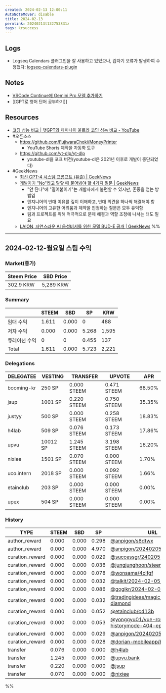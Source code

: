 ```yaml
---
created: 2024-02-13 12:00:11
AutoNoteMover: disable
title: 2024-02-13
permlink: 20240213t132753831z
tags: krsuccess
---
```


## Logs
- Logseq Calendars 플러그인을 잘 사용하고 있었으나, 갑자기 오류가 발생하여 수정했다: [logseq-calendars-plugin](https://github.com/anpigon/logseq-calendars-plugin)

## Notes
- [VSCode Continue에 Gemini Pro 모델 추가하기](https://continue.dev/docs/reference/Model%20Providers/googlepalmapi)
- [[GPT로 영어 단어 공부하기]]

## Resources
- [코딩 성능 비교 | 챗GPT와 제미나이 울트라 코딩 성능 비교 - YouTube](https://youtu.be/-S2pNQ8IAHo?si=eMsZHvkor5O8nYCz)
- #오픈소스
	- https://github.com/FujiwaraChoki/MoneyPrinter
		- YouTube Shorts 제작을 자동화 도구
	- https://github.com/yt-dlp/yt-dlp
		- youtube-dl을 포크 버전(youtube-dl은 2021년 이후로 개발이 중단되었다)
- #GeekNews
	- [최신 GPT-4 시스템 프롬프트 (유출) | GeekNews](https://news.hada.io/topic?id=13326)
	- [개발자가 "No"라고 말할 때 물어봐야 할 4가지 질문 | GeekNews](https://news.hada.io/topic?id=13333)
		- "안 된다"에 "밀어붙이기"는 개발자에게 불편할 수 있지만, 존중을 얻는 방법임
		- 엔지니어의 반대 이유를 깊이 이해하고, 반대 의견을 하나씩 해결해야 함
		- 엔지니어의 고유한 어려움과 제약을 인정하는 질문은 모두 유익함
		- 팀과 프로젝트를 위해 적극적으로 문제 해결과 역할 조정에 나서는 태도 필요
	- [LAION, 자연스러운 AI 음성비서를 위한 모델 BUD-E 공개 | GeekNews](https://news.hada.io/topic?id=13335)
%%
---

## 2024-02-12-월요일 스팀 수익

### Market(종가)
| Steem Price | SBD Price |
| --- | --- |
| 302.9 KRW | 5,289 KRW |

### Summary
| | STEEM | SBD | SP | KRW |
| --- | --- | --- | --- |--- |
| 임대 수익 | 1.611 | 0.000 | 0 | 488 |
| 저자 수익 | 0.000 | 0.000 | 5.268 | 1,595 |
| 큐레이션 수익 | 0 | 0 | 0.455 | 137 |
| Total | 1.611 | 0.000 | 5.723 | 2,221 |

### Delegations
| DELEGATEE | VESTING | TRANSFER | UPVOTE | APR |
| --- | --- | --- | --- | --- |
| booming-kr | 250 SP | 0.000 STEEM | 0.471 STEEM | 68.50% |
| jsup | 1001 SP | 0.220 STEEM | 0.750 STEEM | 35.35% |
| justyy | 500 SP | 0.000 STEEM | 0.258 STEEM | 18.83% |
| h4lab | 509 SP | 0.076 STEEM | 0.173 STEEM | 17.86% |
| upvu | 10012 SP | 1.245 STEEM | 3.198 STEEM | 16.20% |
| nixiee | 1501 SP | 0.070 STEEM | 0.000 STEEM | 1.70% |
| uco.intern | 2018 SP | 0.000 STEEM | 0.092 STEEM | 1.66% |
| etainclub | 203 SP | 0.000 STEEM | 0.000 STEEM | 0.00% |
| upex | 504 SP | 0.000 STEEM | 0.000 STEEM | 0.00% |

### History
| TYPE | STEEM | SBD | SP | URL |
| --- | --- | --- | --- | --- |
| author_reward | 0.000 | 0.000 | 0.298 | [@anpigon/s8dtwx](https://steemit.com/@anpigon/s8dtwx) |
| author_reward | 0.000 | 0.000 | 4.970 | [@anpigon/20240205t131456646z](https://steemit.com/@anpigon/20240205t131456646z) |
| curation_reward | 0.000 | 0.000 | 0.029 | [@successgr/240205](https://steemit.com/@successgr/240205) |
| curation_reward | 0.000 | 0.000 | 0.036 | [@jungjunghoon/steem-fest-2024](https://steemit.com/@jungjunghoon/steem-fest-2024) |
| curation_reward | 0.000 | 0.000 | 0.078 | [@wonsama/4clfgf](https://steemit.com/@wonsama/4clfgf) |
| curation_reward | 0.000 | 0.000 | 0.032 | [@talkit/2024-02-05-11506220](https://steemit.com/@talkit/2024-02-05-11506220) |
| curation_reward | 0.000 | 0.000 | 0.086 | [@gogikr/2024-02-05](https://steemit.com/@gogikr/2024-02-05) |
| curation_reward | 0.000 | 0.000 | 0.032 | [@tradingideas/magic-eden-diamond](https://steemit.com/@tradingideas/magic-eden-diamond) |
| curation_reward | 0.000 | 0.000 | 0.052 | [@etainclub/c413b](https://steemit.com/@etainclub/c413b) |
| curation_reward | 0.000 | 0.000 | 0.053 | [@yonggyu01/vue-router-historymode-404-ep01-2km](https://steemit.com/@yonggyu01/vue-router-historymode-404-ep01-2km) |
| curation_reward | 0.000 | 0.000 | 0.029 | [@anpigon/20240205t131456646z](https://steemit.com/@anpigon/20240205t131456646z) |
| curation_reward | 0.000 | 0.000 | 0.028 | [@dorian-mobileapp/blogpost-api](https://steemit.com/@dorian-mobileapp/blogpost-api) |
| transfer | 0.076 | 0.000 | 0.000 | [@h4lab](https://steemit.com/@h4lab) |
| transfer | 1.245 | 0.000 | 0.000 | [@upvu.bank](https://steemit.com/@upvu.bank) |
| transfer | 0.220 | 0.000 | 0.000 | [@jsup](https://steemit.com/@jsup) |
| transfer | 0.070 | 0.000 | 0.000 | [@nixiee](https://steemit.com/@nixiee) |

%%
